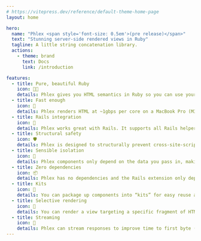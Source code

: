 ```yaml
---
# https://vitepress.dev/reference/default-theme-home-page
layout: home

hero:
  name: "Phlex <span style='font-size: 0.5em'>(pre release)</span>"
  text: "Stunning server-side rendered views in Ruby"
  tagline: A little string concatenation library.
  actions:
    - theme: brand
      text: Docs
      link: /introduction

features:
  - title: Pure, beautiful Ruby
    icon: 🧑‍🍳
    details: Phlex gives you HTML semantics in Ruby so you can use your existing skills designing object-oriented views. Plus, you get to use tools like RubyLSP, Rubocop and Simplecov.
  - title: Fast enough
    icon: 🚀
    details: Phlex renders HTML at ~1gbps per core on a MacBook Pro (M3 Max) and it doesn’t slow down the more components you extract.
  - title: Rails integration
    icon: 🚂
    details: Phlex works great with Rails. It supports all Rails helpers and plays nicely with ViewComponent, ActionView, Stimulus, Turbo and Tailwind.
  - title: Structural safety
    icon: 🛡️
    details: Phlex is designed to structurally prevent cross-site-scripting (XSS) attacks by default.
  - title: Sensible isolation
    icon: 🧪
    details: Phlex components only depend on the data you pass in, making them easier to test and reuse.
  - title: Zero dependencies
    icon: 📦
    details: Phlex has no dependencies and the Rails extension only depends on Rails itself.
  - title: Kits
    icon: 🎒
    details: You can package up components into “kits” for easy reuse across projects. Kits can be shared with the community as Ruby gems or kept for internal use.
  - title: Selective rendering
    icon: 🔎
    details: You can render a view targeting a specific fragment of HTML. Phlex only does the work to render just the parts you want. This is great for partial Hotwire updates like Turbo Frames.
  - title: Streaming
    icon: 🌊
    details: Phlex can stream responses to improve time to first byte (TTFB). In some cases users can see the first static content before the database has even responded.
---
```

